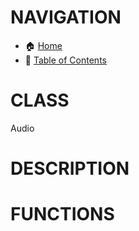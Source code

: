 # NAVIGATION
- 🏠 [Home](../../../readme.md)
- 📖 [Table of Contents](../docs_Chapter_0.00_Table_of_Contents/doc_Chapter_0.00_Table_of_Contents.md)

# CLASS
Audio

# DESCRIPTION

# FUNCTIONS